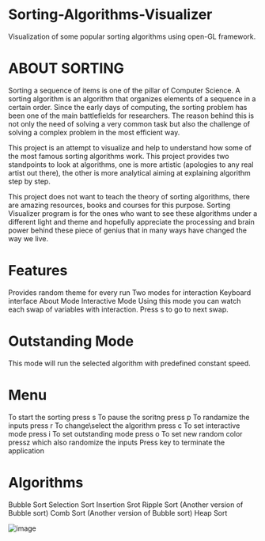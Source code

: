 # Sorting-Algorithms-Visualizer
Visualization of some popular sorting algorithms using open-GL framework.
# ABOUT SORTING
Sorting a sequence of items is one of the pillar of Computer Science. A sorting algorithm is an algorithm that organizes elements of a sequence in a certain order. Since the early days of computing, the sorting problem has been one of the main battlefields for researchers. The reason behind this is not only the need of solving a very common task but also the challenge of solving a complex problem in the most efficient way.

This project is an attempt to visualize and help to understand how some of the most famous sorting algorithms work. This project provides two standpoints to look at algorithms, one is more artistic (apologies to any real artist out there), the other is more analytical aiming at explaining algorithm step by step.

This project does not want to teach the theory of sorting algorithms, there are amazing resources, books and courses for this purpose. Sorting Visualizer program is for the ones who want to see these algorithms under a different light and theme and hopefully appreciate the processing and brain power behind these piece of genius that in many ways have changed the way we live.

# Features
Provides random theme for every run
Two modes for interaction
Keyboard interface
About Mode
Interactive Mode
Using this mode you can watch each swap of variables with interaction. Press s to go to next swap.

# Outstanding Mode
This mode will run the selected algorithm with predefined constant speed.

# Menu
To start the sorting press s
To pause the soritng press p
To randamize the inputs press r
To change\select the algorithm press c
To set interactive mode press i
To set outstanding mode press o
To set new random color pressz which also randomize the inputs
Press <ESC> key to terminate the application
  
# Algorithms
Bubble Sort
Selection Sort
Insertion Srot
Ripple Sort (Another version of Bubble sort)
Comb Sort (Another version of Bubble sort)
Heap Sort
 
![image](https://user-images.githubusercontent.com/84595221/120917328-4f3da480-c6cc-11eb-82e7-02c3f1990c7c.png)


